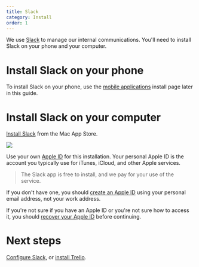 ```yaml
---
title: Slack
category: Install
order: 1
---
```


We use [Slack](https://slack.com) to manage our internal communications. You'll need to install Slack on your phone and your computer.

# Install Slack on your phone
To install Slack on your phone, use the [mobile applications]() install page later in this guide.

# Install Slack on your computer
[Install Slack](https://itunes.apple.com/nz/app/slack/id803453959?mt=12) from the Mac App Store.

![](//placehold.it/800x600)

Use your own [Apple ID](https://support.apple.com/apple-id) for this installation. Your personal Apple ID is the account you typically use for iTunes, iCloud, and other Apple services.

> The Slack app is free to install, and we pay for your use of the service.

If you don't have one, you should [create an Apple ID](https://support.apple.com/en-us/HT203993) using your personal email address, not your work address.

If you're not sure if you have an Apple ID or you're not sure how to access it, you should [recover your Apple ID](https://support.apple.com/en-nz/HT201354) before continuing.

# Next steps
[Configure Slack](), or [install Trello]().